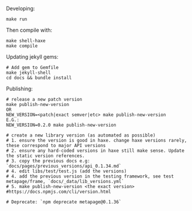 
Developing:

    make run

Then compile with:

    make shell-haxe
    make compile

Updating jekyll gems:

    # Add gem to Gemfile
    make jekyll-shell
    cd docs && bundle install

Publishing:

    # release a new patch version
    make publish-new-version
    OR
    NEW_VERSION=<patch|exact semver|etc> make publish-new-version
    E.G.:
    NEW_VERSION=0.2.0 make publish-new-version

    # create a new library version (as automated as possible)
    # 1. ensure the version is good in haxe. change haxe versions rarely, these correspond to major API versions
    # 2. ensure any hard-coded versions in haxe still make sense. Update the static version references. 
    # 3. copy the previous docs e.g: `docs/pages/previous_versions/api_0.1.34.md`
    # 4. edit libs/test/test.js (add the versions)
    # 4. add the previous version in the testing framework, see test metapage/frame, `docs/_data/lib_versions.yml`
    # 5. make publish-new-version <the exact version> #https://docs.npmjs.com/cli/version.html

    # Deprecate: `npm deprecate metapage@0.1.36`



